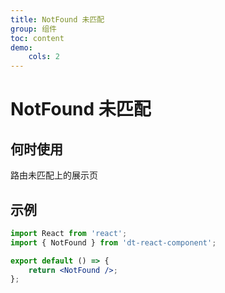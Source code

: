```yaml
---
title: NotFound 未匹配
group: 组件
toc: content
demo:
    cols: 2
---
```


# NotFound 未匹配

## 何时使用

路由未匹配上的展示页

## 示例

```jsx
import React from 'react';
import { NotFound } from 'dt-react-component';

export default () => {
    return <NotFound />;
};
```
